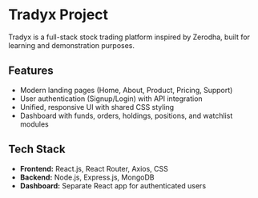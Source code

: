 # Tradyx Project

Tradyx is a full-stack stock trading platform inspired by Zerodha, built for learning and demonstration purposes.

## Features

- Modern landing pages (Home, About, Product, Pricing, Support)
- User authentication (Signup/Login) with API integration
- Unified, responsive UI with shared CSS styling
- Dashboard with funds, orders, holdings, positions, and watchlist modules

## Tech Stack

- **Frontend:** React.js, React Router, Axios, CSS
- **Backend:** Node.js, Express.js, MongoDB
- **Dashboard:** Separate React app for authenticated users

